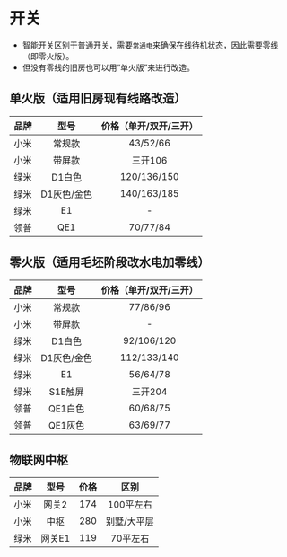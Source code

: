 # 开关
- 智能开关区别于普通开关，需要`常通电`来确保在线待机状态，因此需要零线（即零火版）。
- 但没有零线的旧房也可以用“单火版”来进行改造。

## 单火版（适用旧房现有线路改造）

| 品牌 | 型号 | 价格（单开/双开/三开） |
| :-----: | :----: | :----: |
| 小米 | 常规款 | 43/52/66 |
| 小米 | 带屏款 | 三开106 |
| 绿米 | D1白色 | 120/136/150 |
| 绿米 | D1灰色/金色 | 140/163/185 |
| 绿米 | E1 | - |
| 领普 | QE1 | 70/77/84 |

## 零火版（适用毛坯阶段改水电加零线）
| 品牌 | 型号 | 价格（单开/双开/三开） |
| :-----: | :----: | :----: |
| 小米 | 常规款 | 77/86/96 |
| 小米 | 带屏款 | - |
| 绿米 | D1白色 | 92/106/120 |
| 绿米 | D1灰色/金色 | 112/133/140 |
| 绿米 | E1 | 56/64/78 |
| 绿米 | S1E触屏 | 三开204 |
| 领普 | QE1白色 | 60/68/75 |
| 领普 | QE1灰色 | 63/69/77 |

## 物联网中枢
| 品牌 | 型号 | 价格 | 区别 |
| :-----: | :----: | :----: | :----: |
| 小米 | 网关2 | 174 | 100平左右 |
| 小米 | 中枢 | 280 | 别墅/大平层 |
| 绿米 | 网关E1 | 119 | 70平左右 |

